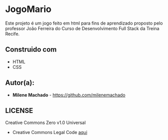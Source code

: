 # JogoMario
Este projeto é um jogo feito em html para fins de aprendizado proposto pelo professor João Ferreira do Curso de Desenvolvimento Full Stack da Treina Recife.

## Construido com
- HTML
- CSS

## Autor(a):

- **Milene Machado** - https://github.com/milenemachado

## LICENSE

Creative Commons Zero v1.0 Universal
- Creative Commons Legal Code [aqui](https://github.com/milenemachado/JogoMarioJava/blob/main/LICENSE)
